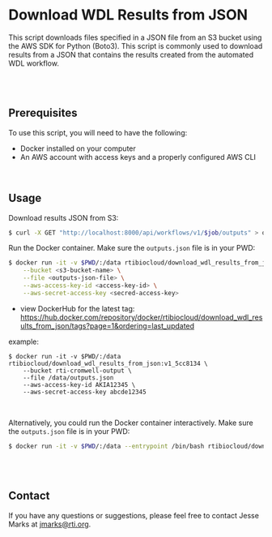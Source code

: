 # Download WDL Results from JSON

This script downloads files specified in a JSON file from an S3 bucket using the AWS SDK for Python (Boto3). This script is commonly used to download results from a JSON that contains the results created from the automated WDL workflow.


<br><br>

## Prerequisites

To use this script, you will need to have the following:
- Docker installed on your computer
- An AWS account with access keys and a properly configured AWS CLI



<br>


## Usage
Download results JSON from S3:
```bash
$ curl -X GET "http://localhost:8000/api/workflows/v1/$job/outputs" > outputs.json
```

Run the Docker container. Make sure the `outputs.json` file is in your PWD:
```bash
$ docker run -it -v $PWD/:/data rtibiocloud/download_wdl_results_from_json:<latest-tag> \
    --bucket <s3-bucket-name> \
    --file <outputs-json-file> \
    --aws-access-key-id <access-key-id> \
    --aws-secret-access-key <secred-access-key>
```

- view DockerHub for the latest tag: https://hub.docker.com/repository/docker/rtibiocloud/download_wdl_results_from_json/tags?page=1&ordering=last_updated

example: 
```
$ docker run -it -v $PWD/:/data rtibiocloud/download_wdl_results_from_json:v1_5cc8134 \
    --bucket rti-cromwell-output \
    --file /data/outputs.json 
    --aws-access-key-id AKIA12345 \
    --aws-secret-access-key abcde12345
```

<br>

Alternatively, you could run the Docker container interactively. Make sure the `outputs.json` file is in your PWD:
```bash
$ docker run -it -v $PWD/:/data --entrypoint /bin/bash rtibiocloud/download_wdl_results_from_json 
```


<br><br>
  
## Contact

If you have any questions or suggestions, please feel free to contact Jesse Marks at jmarks@rti.org.
